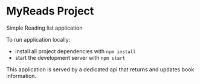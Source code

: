# MyReads Project

Simple Reading list application

To run application locally:

- install all project dependencies with `npm install`
- start the development server with `npm start`

This application is served by a dedicated api that returns and updates book information.
